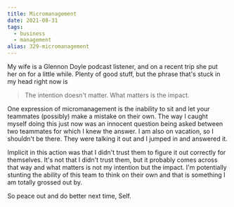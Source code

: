 ```yaml
---
title: Micromanagement
date: 2021-08-31
tags: 
  - business
  - management
alias: 329-micromanagement
---
```


My wife is a Glennon Doyle podcast listener, and on a recent trip she put her on for a little while. Plenty of good stuff, but the phrase that's stuck in my head right now is 

> The intention doesn't matter. What matters is the impact.

One expression of micromanagement is the inability to sit and let your teammates (possibly) make a mistake on their own. The way I caught myself doing this just now was an innocent question being asked between two teammates for which I knew the answer. I am also on vacation, so I shouldn't be there. They were talking it out and I jumped in and answered it. 

Implicit in this action was that I didn't trust them to figure it out correctly for themselves. It's not that I didn't trust them, but it probably comes across that way and what matters is not my intention but the impact. I'm potentially stunting the ability of this team to think on their own and that is something I am totally grossed out by. 

So peace out and do better next time, Self.